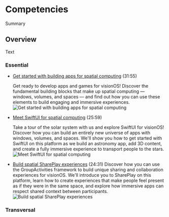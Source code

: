# Competencies

<!--@START_MENU_TOKEN@-->Summary<!--@END_MENU_TOKEN@-->

## Overview

<!--@START_MENU_TOKEN@-->Text<!--@END_MENU_TOKEN@-->

### Essential

- [Get started with building apps for spatial computing](https://developer.apple.com/videos/play/wwdc2023-10260) (31:55)

  Get ready to develop apps and games for visionOS! Discover the fundamental building blocks that make up spatial computing — windows, volumes, and spaces — and find out how you can use these elements to build engaging and immersive experiences.
  ![Get started with building apps for spatial computing](10260)

- [Meet SwiftUI for spatial computing](https://developer.apple.com/videos/play/wwdc2023-10109) (25:59)

  Take a tour of the solar system with us and explore SwiftUI for visionOS! Discover how you can build an entirely new universe of apps with windows, volumes, and spaces. We'll show you how to get started with SwiftUI on this platform as we build an astronomy app, add 3D content, and create a fully immersive experience to transport people to the stars.
  ![Meet SwiftUI for spatial computing](10109)

- [Build spatial SharePlay experiences](https://developer.apple.com/videos/play/wwdc2023-10087) (24:31)
  Discover how you can use the GroupActivities framework to build unique sharing and collaboration experiences for visionOS. We'll introduce you to SharePlay on this platform, learn how to create experiences that make people feel present as if they were in the same space, and explore how immersive apps can respect shared context between participants.
  ![Build spatial SharePlay experiences](10087)

### Transversal
